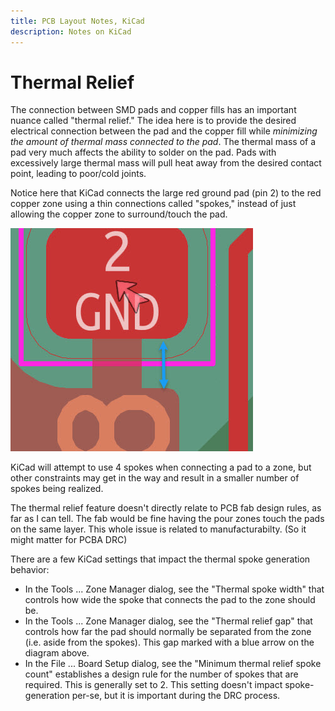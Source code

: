 ```yaml
---
title: PCB Layout Notes, KiCad
description: Notes on KiCad
---
```

Thermal Relief
==============

The connection between SMD pads and copper fills has an important nuance called
"thermal relief." The idea here is to provide the desired electrical connection between 
the pad and the copper fill while *minimizing the amount of thermal mass connected to the 
pad*. The thermal mass of a pad very much affects the ability to solder on the pad. Pads
with excessively large thermal mass will pull heat away from the desired contact point, 
leading to poor/cold joints.

Notice here that KiCad connects the large red ground pad (pin 2) to the red copper
zone using a thin connections called "spokes," instead of just allowing the copper
zone to surround/touch the pad. 

![Thermal Relief](/assets/images/thermal-1.jpg)

KiCad will attempt to use 4 spokes when connecting
a pad to a zone, but other constraints may get in the way and result in a smaller
number of spokes being realized.

The thermal relief feature doesn't directly relate to PCB fab design rules, as far 
as I can tell. The fab would be fine having the pour zones touch the pads on the same layer.
This whole issue is related to manufacturabilty. (So it might matter for PCBA DRC)

There are a few KiCad settings that impact the thermal spoke generation behavior:
* In the Tools ... Zone Manager dialog, see the "Thermal spoke width" that controls
how wide the spoke that connects the pad to the zone should be.
* In the Tools ... Zone Manager dialog, see the "Thermal relief gap" that controls
how far the pad should normally be separated from the zone (i.e. aside from the spokes).
This gap marked with a blue arrow on the diagram above.
* In the File ... Board Setup dialog, see the "Minimum thermal relief spoke count" 
establishes a design rule for the number of spokes that are required. This is generally
set to 2. This setting doesn't impact spoke-generation per-se, but it is important
during the DRC process.

